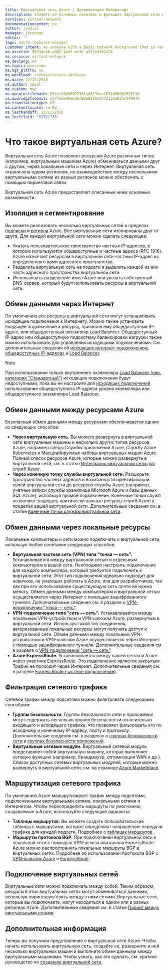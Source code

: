 ```yaml
---
title: Виртуальная сеть Azure | Документация Майкрософт
description: Узнайте об основных понятиях и функциях виртуальной сети Azure.
services: virtual-network
documentationcenter: na
author: jimdial
manager: jeconnoc
editor: ''
tags: azure-resource-manager
Customer intent: As someone with a basic network background that is new to Azure, I want to understand the capabilities of Azure Virtual Network, so that my Azure resources such as VMs, can securely communicate with each other, the internet, and my on-premises resources.
ms.assetid: 9633de4b-a867-4ddf-be3c-a332edf02e24
ms.service: virtual-network
ms.devlang: na
ms.topic: overview
ms.tgt_pltfrm: na
ms.workload: infrastructure-services
ms.date: 12/12/2018
ms.author: jdial
ms.custom: mvc
ms.openlocfilehash: 87ccc80d36022361ad6191aaf674d38d0f632f10
ms.sourcegitcommit: e37fa6e4eb6dbf8d60178c877d135a63ac449076
ms.translationtype: HT
ms.contentlocale: ru-RU
ms.lasthandoff: 12/13/2018
ms.locfileid: "53321738"
---
```

# <a name="what-is-azure-virtual-network"></a>Что такое виртуальная сеть Azure?

Виртуальная сеть Azure позволяет ресурсам Azure различных типов (например, виртуальным машинам Azure) обмениваться данными друг с другом, через локальные сети и через Интернет. Виртуальная сеть ограничена одним регионом, но взаимодействие между несколькими виртуальными сетями из разных регионов можно обеспечить с помощью пиринговой связи.

Виртуальная сеть Azure предоставляет описанные ниже основные возможности.

## <a name="isolation-and-segmentation"></a>Изоляция и сегментирование

Вы можете реализовать несколько виртуальных сетей в пределах [подписки](../azure-glossary-cloud-terminology.md?toc=%2fazure%2fvirtual-network%2ftoc.json#subscription) и [региона](../azure-glossary-cloud-terminology.md?toc=%2fazure%2fvirtual-network%2ftoc.json#region) Azure. Все виртуальные сети изолированы друг от друга. Для каждой виртуальной сети можно сделать следующее:
- Указать пользовательское пространство частных IP-адресов, в котором используются общедоступные и частные адреса (RFC 1918). Azure назначает ресурсам в виртуальной сети частный IP-адрес из определенного вами адресного пространства.
- Разделить виртуальную сеть на подсети и выделить каждой из них часть адресного пространства виртуальной сети.
- Использовать разрешение имен Azure или указать собственный DNS-сервер, который будут использовать ресурсы в виртуальной сети.

## <a name="communicate-with-the-internet"></a>Обмен данными через Интернет

По умолчанию все ресурсы в виртуальной сети могут устанавливать исходящие подключения к Интернету. Можно также установить входящее подключение к ресурсу, присвоив ему общедоступный IP-адрес, или общедоступный экземпляр Load Balancer. Общедоступный IP-адрес или общедоступную подсистему балансировки нагрузки также можно использовать для управления исходящими подключениями.  См. дополнительные сведения об [исходящих интернет-подключениях](../load-balancer/load-balancer-outbound-connections.md), [общедоступных IP-адресах](virtual-network-public-ip-address.md) и [Load Balancer](../load-balancer/load-balancer-overview.md).

>[!NOTE]
>При использовании только внутреннего экземпляра [Load Balancer (цен. категория "Стандартный")](../load-balancer/load-balancer-standard-overview.md) исходящие подключения будут недоступными, пока вы не настроите для [исходящих подключений](../load-balancer/load-balancer-outbound-connections.md) использование общедоступного IP-адреса уровня экземпляра или общедоступного экземпляра Load Balancer.

## <a name="communicate-between-azure-resources"></a>Обмен данными между ресурсами Azure

Безопасный обмен данными между ресурсами обеспечивается одним из следующих способов:

- **Через виртуальную сеть.** Вы можете развернуть в виртуальной сети виртуальные машины и несколько других типов ресурсов Azure, например среды Службы приложений Azure, Службу Azure Kubernetes и Масштабируемые наборы виртуальных машин Azure. Полный список ресурсов Azure, которые можно развернуть в виртуальной сети, см. в статье [Интеграция виртуальной сети для служб Azure](virtual-network-for-azure-services.md). 
- **Через конечную точку службы виртуальной сети.** Расширьте пространство частных адресов и возможности идентификации своей виртуальной сети до ресурсов службы Azure (например, учетные записи службы хранилища Microsoft Azure и базы данных SQL Azure), используя прямое подключение. Конечные точки служб позволяют защищать критически важные ресурсы служб Azure в пределах вашей виртуальной сети. Дополнительные сведения см. в статье [Конечные точки службы виртуальной сети](virtual-network-service-endpoints-overview.md).
 
## <a name="communicate-with-on-premises-resources"></a>Обмен данными через локальные ресурсы

Локальные компьютеры и сети можно подключить к виртуальной сети, используя любое сочетание следующих способов:

- **Виртуальная частная сеть (VPN) типа "точка — сеть".** Устанавливается между виртуальной сетью и отдельным компьютером в вашей сети. Необходимо настроить подключение для каждого компьютера, который требуется подключить к виртуальной сети. Этот тип подключения идеально подходит для новичков, не умеющих работать в Azure, или для разработчиков, так как при его использовании существующую сеть почти не нужно менять. Обмен данными между компьютером и виртуальной сетью осуществляется через Интернет с помощью зашифрованного туннеля. Дополнительные сведения см. в разделе о [VPN-подключении "точка — сеть"](../vpn-gateway/vpn-gateway-about-vpngateways.md?toc=%2fazure%2fvirtual-network%2ftoc.json#P2S).
- **VPN-подключение типа "сеть — сеть".** Устанавливается между локальным VPN-устройством и VPN-шлюзом Azure, развернутым в виртуальной сети. Используя такой тип соединения, авторизованные локальные ресурсы могут получить доступ к виртуальной сети. Обмен данными между локальным VPN-устройством и VPN-шлюзом Azure осуществляется через Интернет с помощью зашифрованного туннеля. Дополнительные сведения см. в разделе о [VPN-подключении "сеть — сеть"](../vpn-gateway/vpn-gateway-about-vpngateways.md?toc=%2fazure%2fvirtual-network%2ftoc.json#s2smulti).
- **Azure ExpressRoute.** Устанавливается между вашей сетью и Azure через участник ExpressRoute. Это подключение является закрытым. Трафик не проходит через Интернет. Дополнительные сведения см. в разделе [ExpressRoute (частное подключение)](../vpn-gateway/vpn-gateway-about-vpngateways.md?toc=%2fazure%2fvirtual-network%2ftoc.json#ExpressRoute).

## <a name="filter-network-traffic"></a>Фильтрация сетевого трафика
Сетевой трафик между подсетями можно фильтровать следующими способами:
- **Группы безопасности.** Группы безопасности сети и приложения могут содержать несколько правил безопасности относительно входящего и исходящего трафика, что позволяет фильтровать его по исходному и конечному IP-адресу, порту и протоколу. Дополнительные сведения см. в разделах о [группах безопасности сети](security-overview.md#network-security-groups) и [группах безопасности приложений](security-overview.md#application-security-groups).
- **Виртуальные сетевые модули.** Виртуальный сетевой модуль представляет собой виртуальную машину, которая выполняет сетевую функцию (например, брандмауэр, оптимизация WAN и др.). Список доступных сетевых виртуальных модулей, которые можно развернуть в виртуальной сети, см. на странице [Azure Marketplace](https://azuremarketplace.microsoft.com/marketplace/apps/category/networking?page=1&subcategories=appliances).

## <a name="route-network-traffic"></a>Маршрутизация сетевого трафика

По умолчанию Azure маршрутизирует трафик между подсетями, подключенными виртуальными сетями, локальными сетями и Интернетом. Чтобы переопределить маршруты по умолчанию, создаваемые в Azure, используйте следующие варианты:
- **Таблицы маршрутов.** Вы можете создать пользовательские таблицы с маршрутами, которые определяют направление передачи трафика для каждой подсети. Подробнее о [таблицах маршрутов](virtual-networks-udr-overview.md#user-defined).
- **Маршруты протокола BGP.** При подключении виртуальной сети к локальной сети с помощью VPN-шлюза или канала ExpressRoute Azure можно распространить локальные маршруты BGP в виртуальных сетях. Подробнее об использовании протокола BGP с [VPN-шлюзом Azure](../vpn-gateway/vpn-gateway-bgp-overview.md?toc=%2fazure%2fvirtual-network%2ftoc.json) и [ExpressRoute](../expressroute/expressroute-routing.md?toc=%2fazure%2fvirtual-network%2ftoc.json#dynamic-route-exchange).

## <a name="connect-virtual-networks"></a>Подключение виртуальных сетей

Виртуальные сети можно подключать между собой. Таким образом, ресурсы в этих виртуальных сетях могут обмениваться данными, используя пиринговую связь между этими сетями. Виртуальные сети, которые вы подключаете, могут находиться в одном или в разных регионах Azure. Дополнительные сведения см. в статье [Пиринг между виртуальными сетями](virtual-network-peering-overview.md).

## <a name="next-steps"></a>Дополнительная информация

Теперь вы получили представление о виртуальной сети Azure. Чтобы начать использовать виртуальную сеть, создайте ее, разверните в ней несколько виртуальных машин и выполните обмен данными между виртуальными машинами. Чтобы узнать, как это сделать, см. краткое руководство по [созданию виртуальной сети](quick-create-portal.md).
